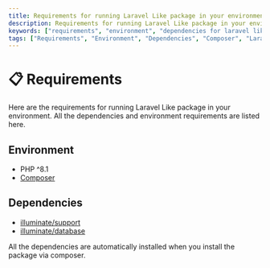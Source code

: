 ```yaml
---
title: Requirements for running Laravel Like package in your environment
description: Requirements for running Laravel Like package in your environment. All the dependencies and environment requirements are listed here. Check out the requirements for laravel like package.
keywords: ["requirements", "environment", "dependencies for laravel like", "requirements for laravel like", "environment requirements", "laravel like environment requirements"]
tags: ["Requirements", "Environment", "Dependencies", "Composer", "Laravel Like Requirements", "Environment Requirements", "Get Started"]
---
```


<head>
  <meta name="robots" content="index,follow" />
  <meta name="author" content="CSlant" />
</head>

# 📋 Requirements

Here are the requirements for running Laravel Like package in your environment. All the dependencies and environment requirements are listed here.

## Environment
- PHP ^8.1
- [Composer](https://getcomposer.org/)

## Dependencies

- [illuminate/support](https://packagist.org/packages/illuminate/support)
- [illuminate/database](https://packagist.org/packages/illuminate/database)

All the dependencies are automatically installed when you install the package via composer.